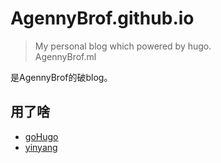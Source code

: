 # AgennyBrof.github.io
>My personal blog which powered by hugo.<br>
>AgennyBrof.ml

是AgennyBrof的破blog。
## 用了啥
* [goHugo](https://gohugo.io/)
* [yinyang](https://github.com/joway/hugo-theme-yinyang)
